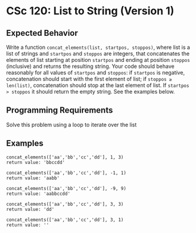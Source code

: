 # CSc 120: List to String (Version 1)

## Expected Behavior
Write a function `concat_elements(list, startpos, stoppos)`, where list is a list of strings and `startpos` and `stoppos` are integers, that concatenates the elements of list starting at position `startpos` and ending at position `stoppos` (inclusive) and returns the resulting string.
Your code should behave reasonably for all values of `startpos` and `stoppos`: if `startpos` is negative, concatenation should start with the first element of list; if `stoppos ≥ len(list)`, concatenation should stop at the last element of list. If `startpos > stoppos` it should return the empty string. See the examples below.

## Programming Requirements
Solve this problem using a loop to iterate over the list

## Examples

```
concat_elements(['aa','bb','cc','dd'], 1, 3)
return value: 'bbccdd'

concat_elements(['aa','bb','cc','dd'], -1, 1)
return value: 'aabb'

concat_elements(['aa','bb','cc','dd'], -9, 9)
return value: 'aabbccdd'

concat_elements(['aa','bb','cc','dd'], 3, 3)
return value: 'dd'

concat_elements(['aa','bb','cc','dd'], 3, 1)
return value: ''
```